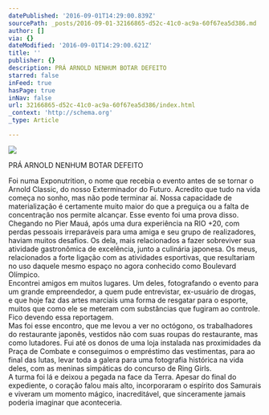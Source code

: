 ```yaml
---
datePublished: '2016-09-01T14:29:00.839Z'
sourcePath: _posts/2016-09-01-32166865-d52c-41c0-ac9a-60f67ea5d386.md
author: []
via: {}
dateModified: '2016-09-01T14:29:00.621Z'
title: ''
publisher: {}
description: PRÁ ARNOLD NENHUM BOTAR DEFEITO
starred: false
inFeed: true
hasPage: true
inNav: false
url: 32166865-d52c-41c0-ac9a-60f67ea5d386/index.html
_context: 'http://schema.org'
_type: Article

---
```

![](https://the-grid-user-content.s3-us-west-2.amazonaws.com/b410970b-a2cd-476a-8f9e-28c3d4528f90.jpg)

PRÁ ARNOLD NENHUM BOTAR DEFEITO

Foi numa Exponutrition, o nome que recebia o evento antes de se tornar o Arnold Classic, do nosso Exterminador do Futuro. Acredito que tudo na vida começa no sonho, mas não pode terminar aí. Nossa capacidade de materialização é certamente muito maior do que a preguiça ou a falta de concentração nos permite alcançar. Esse evento foi uma prova disso. Chegando no Pier Mauá, após uma dura experiência na RIO +20, com perdas pessoais irreparáveis para uma amiga e seu grupo de realizadores, haviam muitos desafios. Os dela, mais relacionados a fazer sobreviver sua atividade gastronômica de excelência, junto a culinária japonesa. Os meus, relacionados a forte ligação com as atividades esportivas, que resultariam no uso daquele mesmo espaço no agora conhecido como Boulevard Olímpico.  
Encontrei amigos em muitos lugares. Um deles, fotografando o evento para um grande empreendedor, a quem pude entrevistar, ex-usuário de drogas, e que hoje faz das artes marciais uma forma de resgatar para o esporte, muitos que como ele se meteram com substâncias que fugiram ao controle. Fico devendo essa reportagem.  
Mas foi esse encontro, que me levou a ver no octógono, os trabalhadores do restaurante japonês, vestidos não com suas roupas do restaurante, mas como lutadores. Fui até os donos de uma loja instalada nas proximidades da Praça de Combate e conseguimos o empréstimo das vestimentas, para ao final das lutas, levar toda a galera para uma fotografia histórica na vida deles, com as meninas simpáticas do concurso de Ring Girls.  
A turma foi lá e deixou a pegada na face da Terra. Apesar do final do expediente, o coração falou mais alto, incorporaram o espírito dos Samurais e viveram um momento mágico, inacreditável, que sinceramente jamais poderia imaginar que aconteceria.